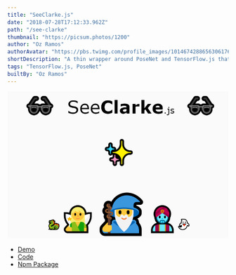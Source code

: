 ```yaml
---
title: "SeeClarke.js"
date: "2018-07-28T17:12:33.962Z"
path: "/see-clarke"
thumbnail: "https://picsum.photos/1200"
author: "Oz Ramos"
authorAvatar: "https://pbs.twimg.com/profile_images/1014674288656306176/Rl2YNjtL_400x400.jpg"
shortDescription: "A thin wrapper around PoseNet and TensorFlow.js that calculates head-tracked cursor positions for a variable number of users at once."
tags: "TensorFlow.js, PoseNet"
builtBy: "Oz Ramos"
---
```


![Animation](./img/see-clarke.png)

- [Demo](https://codepen.io/labofoz/full/RBWvBp)
- [Code](https://github.com/LabOfOz/SeeClarke)
- [Npm Package](https://www.npmjs.com/package)